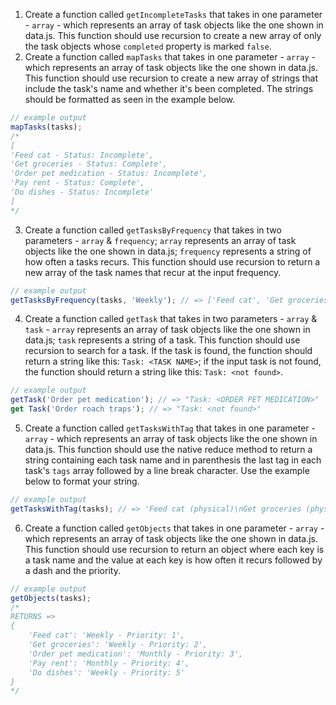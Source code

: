 1. Create a function called `getIncompleteTasks` that takes in one parameter - `array` - which represents an array of task objects like the one shown in data.js. This function should use recursion to create a new array of only the task objects whose `completed` property is marked `false`.
2. Create a function called `mapTasks` that takes in one parameter - `array` - which represents an array of task objects like the one shown in data.js. This function should use recursion to create a new array of strings that include the task's name and whether it's been completed. The strings should be formatted as seen in the example below.
```javascript
// example output
mapTasks(tasks);
/*
[
'Feed cat - Status: Incomplete', 
'Get groceries - Status: Complete', 
'Order pet medication - Status: Incomplete', 
'Pay rent - Status: Complete', 
'Do dishes - Status: Incomplete'
]
*/
```
3. Create a function called `getTasksByFrequency` that takes in two parameters - `array` & `frequency`; `array` represents an array of task objects like the one shown in data.js; `frequency` represents a string of how often a tasks recurs. This function should use recursion to return a new array of the task names that recur at the input frequency.
```javascript
// example output
getTasksByFrequency(tasks, 'Weekly'); // => ['Feed cat', 'Get groceries', 'Do dishes']
```
4.  Create a function called `getTask` that takes in two parameters - `array` & `task` - `array` represents an array of task objects like the one shown in data.js; `task` represents a string of a task. This function should use recursion to search for a task. If the task is found, the function should return a string like this: `Task: <TASK NAME>`; if the input task is not found, the function should return a string like this: `Task: <not found>`.
```javascript
// example output
getTask('Order pet medication'); // => "Task: <ORDER PET MEDICATION>"
get Task('Order roach traps'); // => "Task: <not found>"
```
5. Create a function called `getTasksWithTag` that takes in one parameter - `array` - which represents an array of task objects like the one shown in data.js. This function should use the native reduce method to return a string containing each task name and in parenthesis the last tag in each task's `tags` array followed by a line break character. Use the example below to format your string.
```javascript
// example output
getTasksWithTag(tasks); // => 'Feed cat (physical)\nGet groceries (physical)\nOrder pet medication (internet)\nPay rent (internet)\nDo dishes (long)\n'
```
6. Create a function called `getObjects` that takes in one parameter - `array` - which represents an array of task objects like the one shown in data.js. This function should use recursion to return an object where each key is a task name and the value at each key is how often it recurs followed by a dash and the priority.
```javascript
// example output
getObjects(tasks);
/*
RETURNS =>
{
    'Feed cat': 'Weekly - Priority: 1', 
    'Get groceries': 'Weekly - Priority: 2', 
    'Order pet medication': 'Monthly - Priority: 3', 
    'Pay rent': 'Monthly - Priority: 4', 
    'Do dishes': 'Weekly - Priority: 5'
}
*/
```